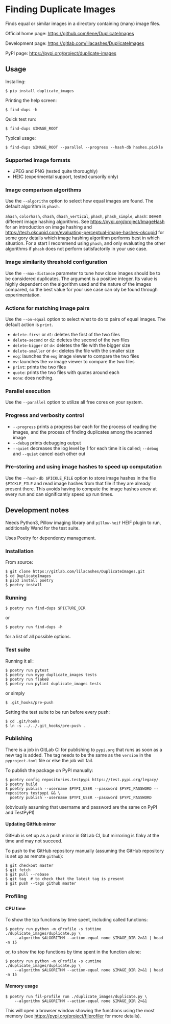 # Finding Duplicate Images

Finds equal or similar images in a directory containing (many) image files.

Official home page: https://github.com/lene/DuplicateImages

Development page: https://gitlab.com/lilacashes/DuplicateImages

PyPI page: https://pypi.org/project/duplicate-images

## Usage

Installing:
```shell
$ pip install duplicate_images
```

Printing the help screen:
```shell
$ find-dups -h
```

Quick test run:
```shell
$ find-dups $IMAGE_ROOT 
```

Typical usage:
```shell
$ find-dups $IMAGE_ROOT --parallel --progress --hash-db hashes.pickle
```

### Supported image formats

* JPEG and PNG (tested quite thoroughly)
* HEIC (experimental support, tested cursorily only)

### Image comparison algorithms

Use the `--algorithm` option to select how equal images are found. The default algorithm is `phash`.

`ahash`, `colorhash`, `dhash`, `dhash_vertical`, `phash`, `phash_simple`, `whash`: seven different 
image hashing algorithms. See https://pypi.org/project/ImageHash for an introduction on image 
hashing and https://tech.okcupid.com/evaluating-perceptual-image-hashes-okcupid for some gory 
details which image hashing algorithm performs best in which situation. For a start I recommend 
using `phash`, and only evaluating the other algorithms if `phash` does not perform satisfactorily 
in your use case.

### Image similarity threshold configuration

Use the `--max-distance` parameter to tune how close images should be to be considered duplicates.
The argument is a positive integer. Its value is highly dependent on the algorithm used and the 
nature of the images compared, so the best value for your use case can oly be found through 
experimentation.

### Actions for matching image pairs

Use the `--on-equal` option to select what to do to pairs of equal images. The default action is 
`print`.
- `delete-first` or `d1`: deletes the first of the two files
- `delete-second` or `d2`: deletes the second of the two files
- `delete-bigger` or `d>`: deletes the file with the bigger size
- `delete-smaller` or `d<`: deletes the file with the smaller size
- `eog`: launches the `eog` image viewer to compare the two files
- `xv`: launches the `xv` image viewer to compare the two files
- `print`: prints the two files
- `quote`: prints the two files with quotes around each 
- `none`: does nothing.
  
### Parallel execution

Use the `--parallel` option to utilize all free cores on your system. 

### Progress and verbosity control

- `--progress` prints a progress bar each for the process of reading the images, and the process of 
  finding duplicates among the scanned image
- `--debug` prints debugging output
- `--quiet` decreases the log level by 1 for each time it is called; `--debug` and `--quiet` cancel
  each other out

### Pre-storing and using image hashes to speed up computation

Use the `--hash-db $PICKLE_FILE` option to store image hashes in the file `$PICKLE_FILE` and read
image hashes from that file if they are already present there. This avoids having to compute the 
image hashes anew at every run and can significantly speed up run times.

## Development notes

Needs Python3, Pillow imaging library and `pillow-heif` HEIF plugin to run, additionally Wand for 
the test suite.

Uses Poetry for dependency management.

### Installation

From source:
```shell
$ git clone https://gitlab.com/lilacashes/DuplicateImages.git
$ cd DuplicateImages
$ pip3 install poetry
$ poetry install
```

### Running

```shell
$ poetry run find-dups $PICTURE_DIR
```
or
```shell
$ poetry run find-dups -h
```
for a list of all possible options.

### Test suite

Running it all:
```shell
$ poetry run pytest
$ poetry run mypy duplicate_images tests
$ poetry run flake8
$ poetry run pylint duplicate_images tests
```
or simply 
```shell
$ .git_hooks/pre-push
```
Setting the test suite to be run before every push:
```shell
$ cd .git/hooks
$ ln -s ../../.git_hooks/pre-push .
```

### Publishing

There is a job in GitLab CI for publishing to `pypi.org` that runs as soon as a new tag is added. 
The tag needs to be the same as the `version` in the `pyproject.toml` file or else the job will 
fail.

To publish the package on PyPI manually:
```shell
$ poetry config repositories.testpypi https://test.pypi.org/legacy/
$ poetry build
$ poetry publish --username $PYPI_USER --password $PYPI_PASSWORD --repository testpypi && \
  poetry publish --username $PYPI_USER --password $PYPI_PASSWORD
```
(obviously assuming that username and password are the same on PyPI and TestPyPI)

#### Updating GitHub mirror

GitHub is set up as a push mirror in GitLab CI, but mirroring is flaky at the time and may not
succeed. 

To push to the GitHub repository manually (assuming the GitHub repository is set up as remote 
`github`):
```shell
$ git checkout master
$ git fetch
$ git pull --rebase
$ git tag  # to check that the latest tag is present
$ git push --tags github master 
```

### Profiling

#### CPU time
To show the top functions by time spent, including called functions:
```shell
$ poetry run python -m cProfile -s tottime ./duplicate_images/duplicate.py \ 
    --algorithm $ALGORITHM --action-equal none $IMAGE_DIR 2>&1 | head -n 15
```
or, to show the top functions by time spent in the function alone:
```shell
$ poetry run python -m cProfile -s cumtime ./duplicate_images/duplicate.py \ 
    --algorithm $ALGORITHM --action-equal none $IMAGE_DIR 2>&1 | head -n 15
```

#### Memory usage
```shell
$ poetry run fil-profile run ./duplicate_images/duplicate.py \
    --algorithm $ALGORITHM --action-equal none $IMAGE_DIR 2>&1
```
This will open a browser window showing the functions using the most memory (see 
https://pypi.org/project/filprofiler for more details).